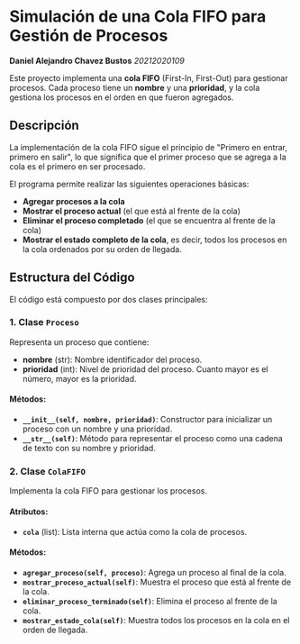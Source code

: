 # Simulación de una Cola FIFO para Gestión de Procesos

**Daniel Alejandro Chavez Bustos**
*20212020109*

Este proyecto implementa una **cola FIFO** (First-In, First-Out) para gestionar procesos. Cada proceso tiene un **nombre** y una **prioridad**, y la cola gestiona los procesos en el orden en que fueron agregados.

## Descripción

La implementación de la cola FIFO sigue el principio de "Primero en entrar, primero en salir", lo que significa que el primer proceso que se agrega a la cola es el primero en ser procesado.

El programa permite realizar las siguientes operaciones básicas:

- **Agregar procesos a la cola**
- **Mostrar el proceso actual** (el que está al frente de la cola)
- **Eliminar el proceso completado** (el que se encuentra al frente de la cola)
- **Mostrar el estado completo de la cola**, es decir, todos los procesos en la cola ordenados por su orden de llegada.

## Estructura del Código

El código está compuesto por dos clases principales:

### 1. **Clase `Proceso`**
Representa un proceso que contiene:
- **nombre** (str): Nombre identificador del proceso.
- **prioridad** (int): Nivel de prioridad del proceso. Cuanto mayor es el número, mayor es la prioridad.

#### Métodos:
- **`__init__(self, nombre, prioridad)`**: Constructor para inicializar un proceso con un nombre y una prioridad.
- **`__str__(self)`**: Método para representar el proceso como una cadena de texto con su nombre y prioridad.

### 2. **Clase `ColaFIFO`**
Implementa la cola FIFO para gestionar los procesos.

#### Atributos:
- **`cola`** (list): Lista interna que actúa como la cola de procesos.

#### Métodos:
- **`agregar_proceso(self, proceso)`**: Agrega un proceso al final de la cola.
- **`mostrar_proceso_actual(self)`**: Muestra el proceso que está al frente de la cola.
- **`eliminar_proceso_terminado(self)`**: Elimina el proceso al frente de la cola.
- **`mostrar_estado_cola(self)`**: Muestra todos los procesos en la cola en el orden de llegada.
